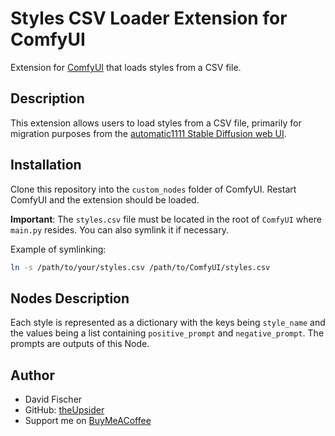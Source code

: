 # Styles CSV Loader Extension for ComfyUI
Extension for [ComfyUI](https://github.com/comfyanonymous/ComfyUI) that loads styles from a CSV file.
## Description
This extension allows users to load styles from a CSV file, primarily for migration purposes from the [automatic1111 Stable Diffusion web UI](https://github.com/AUTOMATIC1111/stable-diffusion-webui). 

## Installation
Clone this repository into the `custom_nodes` folder of ComfyUI. Restart ComfyUI and the extension should be loaded.

**Important**: The `styles.csv` file must be located in the root of `ComfyUI` where `main.py` resides. You can also symlink it if necessary. 

Example of symlinking:
```bash
ln -s /path/to/your/styles.csv /path/to/ComfyUI/styles.csv
```
## Nodes Description
Each style is represented as a dictionary with the keys being `style_name` and the values being a list containing `positive_prompt` and `negative_prompt`. The prompts are outputs of this Node.

## Author
- David Fischer
- GitHub: [theUpsider](https://github.com/theUpsider)
- Support me on [BuyMeACoffee](https://www.buymeacoffee.com/theupsider)